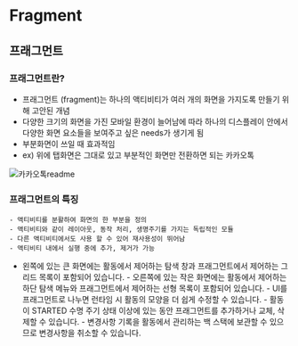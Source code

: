 # Fragment

## 프래그먼트

### 프래그먼트란?
  - 프래그먼트 (fragment)는 하나의 액티비티가 여러 개의 화면을 가지도록 만들기 위해
    고안된 개념
  - 다양한 크기의 화면을 가진 모바일 환경이 늘어남에 따라 하나의 디스플레이 안에서
    다양한 화면 요소들을 보여주고 싶은 needs가 생기게 됨
  - 부분화면이 쓰일 때 효과적임 
  - ex) 위에 탭화면은 그대로 있고 부분적인 화면만 전환하면 되는 카카오톡
  
  ![카카오톡readme](https://user-images.githubusercontent.com/88268418/165253408-e4cf98a6-3420-4c01-aa8e-60e4a53417f6.jpeg)
    
### 프래그먼트의 특징
    - 액티비티를 분활하여 화면의 한 부분을 정의
    - 액티비티와 같이 레이아웃, 동작 처리, 생명주기를 가지는 독립적인 모듈
    - 다른 액티비티에서도 사용 할 수 있어 재사용성이 뛰어남
    - 액티비티 내에서 실행 중에 추가, 제거가 가능    

   
   
   - 왼쪽에 있는 큰 화면에는 활동에서 제어하는 탐색 창과 프래그먼트에서 제어하는 그리드 목록이 포함되어 있습니다. 
    - 오른쪽에 있는 작은 화면에는 활동에서 제어하는 하단 탐색 메뉴와 프래그먼트에서 제어하는 선형 목록이 포함되어 있습니다.
    - UI를 프래그먼트로 나누면 런타임 시 활동의 모양을 더 쉽게 수정할 수 있습니다. 
    - 활동이 STARTED 수명 주기 상태 이상에 있는 동안 프래그먼트를 추가하거나 교체, 삭제할 수 있습니다.
    - 변경사항 기록을 활동에서 관리하는 백 스택에 보관할 수 있으므로 변경사항을 취소할 수 있습니다.
